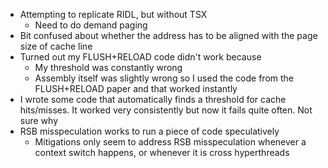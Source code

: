 - Attempting to replicate RIDL, but without TSX
	- Need to do demand paging
- Bit confused about whether the address has to be aligned with the page size of cache line
- Turned out my FLUSH+RELOAD code didn't work because
	- My threshold was constantly wrong
	- Assembly itself was slightly wrong so I used the code from the FLUSH+RELOAD paper and that worked instantly
- I wrote some code that automatically finds a threshold for cache hits/misses. It worked very consistently but now it fails quite often. Not sure why
- RSB misspeculation works to run a piece of code speculatively
	- Mitigations only seem to address RSB misspeculation whenever a context switch happens, or whenever it is cross hyperthreads